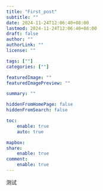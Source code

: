 ```yaml
---
title: "First_post"
subtitle: ""
date: 2024-11-24T12:06:40+08:00
lastmod: 2024-11-24T12:06:40+08:00
draft: false
author: ""
authorLink: ""
license: ""

tags: [""]
categories: [""]

featuredImage: ""
featuredImagePreview: ""

summary: ""

hiddenFromHomePage: false
hiddenFromSearch: false

toc:
    enable: true
    auto: true

mapbox:
share:
    enable: true
comment:
    enable: true
---
```


测试
